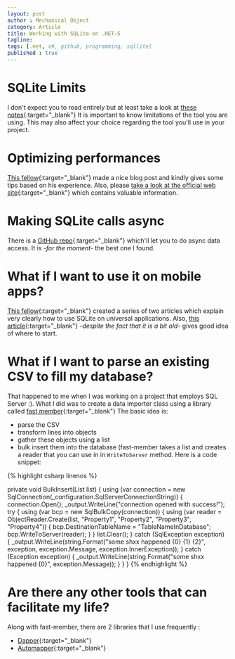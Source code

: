 ```yaml
---
layout: post
author : Mechanical Object
category: Article
title: Working with SQLite on .NET–5
tagline: 
tags: [.net, c#, github, programming, sqllite]
published : true
---
```

<!--more-->

# SQLite Limits

I don't expect you to read entirely but at least take a look at 
[these notes](https://www.sqlite.org/limits.html){:target="_blank"}
It is important to know limitations of the tool you are using. This may also affect your choice regarding the 
tool you'll use in your project.

# Optimizing performances

[This fellow](http://blog.thomasbandt.de/39/2433/de/blog/performance-optimization-of-sqlite-on-ios-with-xamarin.html){:target="_blank"}
made a nice blog post and kindly gives some tips based on his experience. Also, please 
[take a look at the official web site](https://www.sqlite.org/cvstrac/wiki?p=PerformanceTuning){:target="_blank"}
which contains valuable information.

# Making SQLite calls async

There is a  [GitHub repo](https://github.com/praeclarum/sqlite-net){:target="_blank"} which'll let you to do 
async data access. It is _-for the moment-_ the best one I found.

# What if I want to use it on mobile apps?
[This fellow](http://blog.tpcware.com/2014/05/universal-app-with-sqlite-part-1/){:target="_blank"}
created a series of two articles which explain very clearly how to use SQLite on universal applications. 
Also, [this article](http://blogs.msdn.com/b/robertgreen/archive/2012/11/13/using-sqlite-in-windows-store-apps.aspx){:target="_blank"}
_-despite the fact that it is a bit old-_ gives good idea of where to start.

# What if I want to parse an existing CSV to fill my database?

That happened to me when I was working on a project that employs SQL Server :). What I did was to create a data 
importer class using a library called [fast member](https://code.google.com/p/fast-member/){:target="_blank"}
The basic idea is:

*   parse the CSV
*   transform lines into objects
*   gather these objects using a list
*   bulk insert them into the database (fast-member takes a list and creates a reader that you can 
use in in `WriteToServer` method. Here is a code snippet:


{% highlight csharp linenos %}

private void BulkInsert(List<YourModelClass> list)
{
    using (var connection = new SqlConnection(_configuration.SqlServerConnectionString))
    {
        connection.Open();
        _output.WriteLine("connection opened with success!");
        try
        {
            using (var bcp = new SqlBulkCopy(connection))
            {
                using (var reader = ObjectReader.Create(list, 
                                                        "Property1",
                                                        "Property2", 
                                                        "Property3", 
                                                        "Property4"))
                {
                    bcp.DestinationTableName = "TableNameInDatabase";
                    bcp.WriteToServer(reader);
                }
            }
            list.Clear();
        }
        catch (SqlException exception)
        {
            _output.WriteLine(string.Format("some shxx happened {0} {1} {2}", 
                              exception, 
                              exception.Message,
                              exception.InnerException));
        }
        catch (Exception exception)
        {
            _output.WriteLine(string.Format("some shxx happened {0}", exception.Message));
        }
    }
}
{% endhighlight %}

# Are there any other tools that can facilitate my life?

Along with fast-member, there are 2 libraries that I use frequently :

* [Dapper](https://github.com/StackExchange/dapper-dot-net){:target="_blank"}
* [Automapper](https://github.com/AutoMapper/AutoMapper){:target="_blank"}
